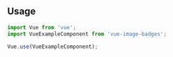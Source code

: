 ## Usage

``` js
import Vue from 'vue';
import VueExampleComponent from 'vue-image-badges';

Vue.use(VueExampleComponent);
```